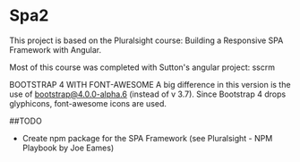 # Spa2

This project is based on the Pluralsight course: Building a Responsive SPA Framework with Angular.

Most of this course was completed with Sutton's angular project: sscrm

BOOTSTRAP 4 WITH FONT-AWESOME
A big difference in this version is the use of bootstrap@4.0.0-alpha.6 (instead of v 3.7).
Since Bootstrap 4 drops glyphicons, font-awesome icons are used.

##TODO
- Create npm package for the SPA Framework (see Pluralsight - NPM Playbook by Joe Eames)
